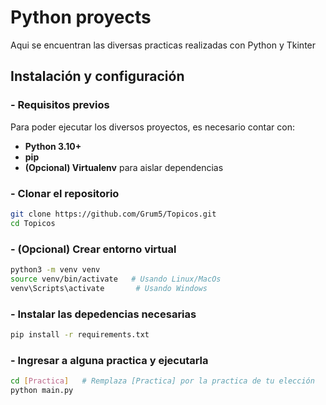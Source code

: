 # Python proyects

Aqui se encuentran las diversas practicas realizadas con Python y Tkinter

## Instalación y configuración

### - Requisitos previos
Para poder ejecutar los diversos proyectos, es necesario contar con:
- **Python 3.10+**
- **pip**
- **(Opcional) Virtualenv** para aislar dependencias

### - Clonar el repositorio
```sh
git clone https://github.com/Grum5/Topicos.git
cd Topicos
```
### - (Opcional) Crear entorno virtual
```sh
python3 -m venv venv
source venv/bin/activate   # Usando Linux/MacOs
venv\Scripts\activate       # Usando Windows
```

### - Instalar las depedencias necesarias
```sh
pip install -r requirements.txt
```

### - Ingresar a alguna practica y ejecutarla
```sh
cd [Practica]   # Remplaza [Practica] por la practica de tu elección
python main.py
```

